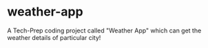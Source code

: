 # weather-app
A Tech-Prep coding project called "Weather App" which can get the weather details of particular city!

